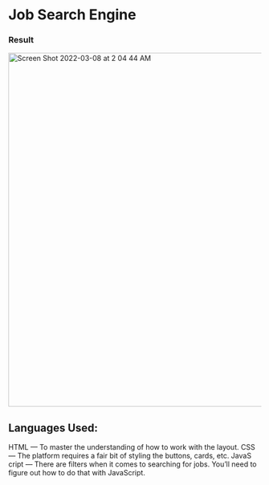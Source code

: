 # Job Search Engine
### Result
<img width="705" alt="Screen Shot 2022-03-08 at 2 04 44 AM" src="https://user-images.githubusercontent.com/31680529/157184597-68220d43-75e3-4b5a-96ef-b83c485dd544.png">

## Languages Used:
HTML — To master the understanding of how to work with the layout.
CSS — The platform requires a fair bit of styling the buttons, cards, etc.
JavaS
cript — There are filters when it comes to searching for jobs. You’ll need to figure out how to do that with JavaScript.
